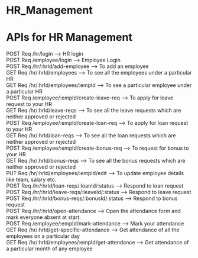 # HR_Management

# APIs for HR Management

 POST Req    /hr/login --> HR login <br />
 POST Req    /employee/login --> Employee Login<br />
 POST Req    /hr/:hrId/add-employee --> To add an employee<br />
 GET  Req    /hr/:hrId/employees --> To see all the employees under a particular HR<br />
 GET  Req    /hr/:hrId/employees/:empId --> To see a particular employee under a particular HR<br />
 POST Req    /employee/:empId/create-leave-req  --> To apply for leave request to your HR<br />
 GET  Req    /hr/:hrId/leave-reqs --> To see all the leave requests which are neither approved or rejected<br />
 POST Req    /employee/:empId/create-loan-req --> To apply for loan request to your HR<br />
 GET  Req    /hr/:hrId/loan-reqs --> To see all the loan requests which are neither approved or rejected<br />
 POST Req    /employee/:empId/create-bonus-req --> To request for bonus to your HR<br />
 GET  Req    /hr/:hrId/bonus-reqs --> To see all the bonus requests which are neither approved or rejected<br />
PUT Req      /hr/:hrId/employees/:empId/edit --> To update employee details like team, salary etc.<br/>
 POST  Req    /hr/:hrId/loan-reqs/:loanId/:status --> Respond to loan request<br />
 POST  Req    /hr/:hrId/leave-reqs/:leaveId/:status --> Respond to leave request<br />
 POST  Req    /hr/:hrId/bonus-reqs/:bonusId/:status --> Respond to bonus request<br />
 POST  Req    /hr/:hrId/open-attendance --> Open the attendance form and mark everyone absent at start.<br />
 POST  Req    /employee/:empId/mark-attendance --> Mark your attendance<br />
 GET  Req    /hr/:hrId/get-specific-attendance --> Get attendance of all the employees on a particular day<br />
 GET  Req    /hr/:hrId/employees/:empId/get-attendance --> Get attendance of a particular month of any employee<br />

